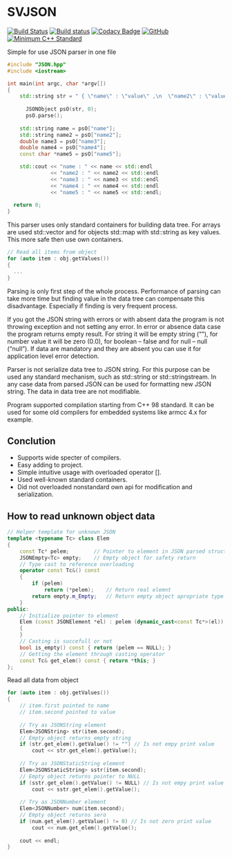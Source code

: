 # SVJSON

[![Build Status](https://travis-ci.org/AndreyGRSV/SVJSON.svg?branch=master)](https://travis-ci.org/AndreyGRSV/SVJSON)
[![Build status](https://ci.appveyor.com/api/projects/status/toagb25p1ym5pxiw?svg=true)](https://ci.appveyor.com/project/AndreyGRSV/svjson)
[![Codacy Badge](https://api.codacy.com/project/badge/Grade/4042f802f4da44179c5827d149a773f5)](https://www.codacy.com/manual/AndreyGRSV/SVJSON?utm_source=github.com&amp;utm_medium=referral&amp;utm_content=AndreyGRSV/SVJSON&amp;utm_campaign=Badge_Grade)
[![GitHub](https://img.shields.io/github/license/AndreyGRSV/SVJSON?color=blue)](https://github.com/AndreyGRSV/SVJSON/blob/master/LICENSE)
[![Minimum C++ Standard](https://img.shields.io/badge/standard-C%2B%2B98-blue)](https://img.shields.io/badge/standard-C%2B%2B98-blue)

Simple for use JSON parser in one file

```C++
#include "JSON.hpp"
#include <iostream>

int main(int argc, char *argv[])
{
    std::string str = " { \"name\" : \"value\" ,\n  \"name2\" : \"value2\" ,  \"name3\" : 0 ,  \"name4\" : -0.111 ,  \"name5\" : true } ";
    
	  JSONObject psO(str, 0);
	  psO.parse();
    
    std::string name = psO["name"];
    std::string name2 = psO["name2"];
    double name3 = psO["name3"];
    double name4 = psO["name4"];
    const char *name5 = psO["name5"];

    std::cout << "name : " << name << std::endl
              << "name2 : " << name2 << std::endl
              << "name3 : " << name3 << std::endl
              << "name4 : " << name4 << std::endl
              << "name5 : " << name5 << std::endl;
	
  return 0;
}
```

This parser uses only standard containers for building data tree. For arrays are used std::vector and for objects std::map with std::string as key values. This more safe then use own containers.

```C++
// Read all items from object
for (auto item : obj.getValues())
{
  ...
}
```

Parsing is only first step of the whole process. Performance of parsing can take more time but finding value in the data tree can compensate this disadvantage. Especially if finding is very frequent process.

If you got the JSON string with errors or with absent data the program is not throwing exception and not setting any error. In error or absence data case the program returns empty result. For string it will be empty string (“”), for number value it will be zero (0.0), for boolean – false and for null – null (“null”). If data are mandatory and they are absent you can use it for application level error detection.

Parser is not serialize data tree to JSON string. For this purpose can be used any standard mechanism, such as std::string or std::stringstream. In any case data from parsed JSON can be used for formatting new JSON string.
The data in data tree are not modifiable.

Program supported compilation starting from C++ 98 standard. It can be used for some old compilers for embedded systems like armcc 4.x for example.

## Conclution
- Supports wide specter of compilers.
- Easy adding to project.
- Simple intuitive usage with overloaded operator [].
- Used well-known standard containers.
- Did not overloaded nonstandard own api for modification and serialization.

## How to read unknown object data

```C++
// Helper template for unknown JSON
template <typename Tc> class Elem
{
	const Tc* pelem;		// Pointer to element in JSON parsed structure 
	JSONEmpty<Tc> empty;	// Empty object for safety return
	// Type cast to reference overloading
	operator const Tc&() const
	{
		if (pelem)
			return (*pelem);	// Return real elemnt
		return empty.m_Empty;	// Return empty object apropriate type of elemnt
	}
public:
	// Initialize pointer to element 
	Elem (const JSONElement *el) : pelem (dynamic_cast<const Tc*>(el))
	{
	}
	// Casting is succefull or not
	bool is_empty() const { return (pelem == NULL); }
	// Getting the element through casting operator
	const Tc& get_elem() const { return *this; }
};
```
Read all data from object

```C++
for (auto item : obj.getValues())
{
	// item.first pointed to name
	// item.second pointed to value
	
	// Try as JSONString element
	Elem<JSONString> str(item.second); 
	// Empty object returns empty string
	if (str.get_elem().getValue() != "") // Is not empy print value
		cout << str.get_elem().getValue(); 
		
	// Try as JSONStaticString element
	Elem<JSONStaticString> sstr(item.second);
	// Empty object returns pointer to NULL
	if (sstr.get_elem().getValue() != NULL) // Is not empy print value
		cout << sstr.get_elem().getValue(); 
		
	// Try as JSONNumber element
	Elem<JSONNumber> num(item.second);
	// Empty object returns sero
	if (num.get_elem().getValue() != 0) // Is not zero print value
		cout << num.get_elem().getValue(); 
		
	cout << endl;
}
```
